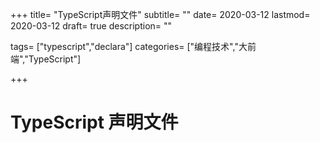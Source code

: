 +++ title= "TypeScript声明文件" subtitle= "" date= 2020-03-12 lastmod= 2020-03-12 draft= true description= ""

tags= ["typescript","declara"] categories= ["编程技术","大前端","TypeScript"]

+++

# TypeScript 声明文件
